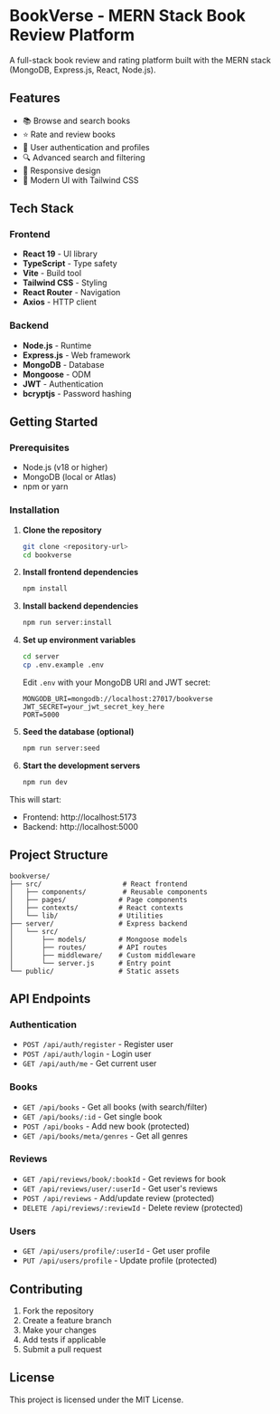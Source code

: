 # BookVerse - MERN Stack Book Review Platform

A full-stack book review and rating platform built with the MERN stack (MongoDB, Express.js, React, Node.js).

## Features

- 📚 Browse and search books
- ⭐ Rate and review books
- 👤 User authentication and profiles
- 🔍 Advanced search and filtering
- 📱 Responsive design
- 🎨 Modern UI with Tailwind CSS

## Tech Stack

### Frontend
- **React 19** - UI library
- **TypeScript** - Type safety
- **Vite** - Build tool
- **Tailwind CSS** - Styling
- **React Router** - Navigation
- **Axios** - HTTP client

### Backend
- **Node.js** - Runtime
- **Express.js** - Web framework
- **MongoDB** - Database
- **Mongoose** - ODM
- **JWT** - Authentication
- **bcryptjs** - Password hashing

## Getting Started

### Prerequisites
- Node.js (v18 or higher)
- MongoDB (local or Atlas)
- npm or yarn

### Installation

1. **Clone the repository**
   ```bash
   git clone <repository-url>
   cd bookverse
   ```

2. **Install frontend dependencies**
   ```bash
   npm install
   ```

3. **Install backend dependencies**
   ```bash
   npm run server:install
   ```

4. **Set up environment variables**
   ```bash
   cd server
   cp .env.example .env
   ```
   
   Edit `.env` with your MongoDB URI and JWT secret:
   ```
   MONGODB_URI=mongodb://localhost:27017/bookverse
   JWT_SECRET=your_jwt_secret_key_here
   PORT=5000
   ```

5. **Seed the database (optional)**
   ```bash
   npm run server:seed
   ```

6. **Start the development servers**
   ```bash
   npm run dev
   ```

This will start:
- Frontend: http://localhost:5173
- Backend: http://localhost:5000

## Project Structure

```
bookverse/
├── src/                    # React frontend
│   ├── components/         # Reusable components
│   ├── pages/             # Page components
│   ├── contexts/          # React contexts
│   └── lib/               # Utilities
├── server/                # Express backend
│   └── src/
│       ├── models/        # Mongoose models
│       ├── routes/        # API routes
│       ├── middleware/    # Custom middleware
│       └── server.js      # Entry point
└── public/                # Static assets
```

## API Endpoints

### Authentication
- `POST /api/auth/register` - Register user
- `POST /api/auth/login` - Login user
- `GET /api/auth/me` - Get current user

### Books
- `GET /api/books` - Get all books (with search/filter)
- `GET /api/books/:id` - Get single book
- `POST /api/books` - Add new book (protected)
- `GET /api/books/meta/genres` - Get all genres

### Reviews
- `GET /api/reviews/book/:bookId` - Get reviews for book
- `GET /api/reviews/user/:userId` - Get user's reviews
- `POST /api/reviews` - Add/update review (protected)
- `DELETE /api/reviews/:reviewId` - Delete review (protected)

### Users
- `GET /api/users/profile/:userId` - Get user profile
- `PUT /api/users/profile` - Update profile (protected)

## Contributing

1. Fork the repository
2. Create a feature branch
3. Make your changes
4. Add tests if applicable
5. Submit a pull request

## License

This project is licensed under the MIT License.

